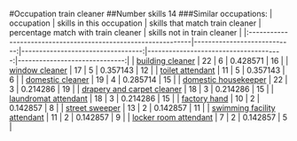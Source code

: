 #Occupation train cleaner
##Number skills 14
###Similar occupations:
| occupation                                                    |   skills in this occupation |   skills that match train cleaner |   percentage match with train cleaner |   skills not in train cleaner |
|:--------------------------------------------------------------|----------------------------:|----------------------------------:|--------------------------------------:|------------------------------:|
| [building cleaner](building_cleaner.md)                       |                          22 |                                 6 |                              0.428571 |                            16 |
| [window cleaner](window_cleaner.md)                           |                          17 |                                 5 |                              0.357143 |                            12 |
| [toilet attendant](toilet_attendant.md)                       |                          11 |                                 5 |                              0.357143 |                             6 |
| [domestic cleaner](domestic_cleaner.md)                       |                          19 |                                 4 |                              0.285714 |                            15 |
| [domestic housekeeper](domestic_housekeeper.md)               |                          22 |                                 3 |                              0.214286 |                            19 |
| [drapery and carpet cleaner](drapery_and_carpet_cleaner.md)   |                          18 |                                 3 |                              0.214286 |                            15 |
| [laundromat attendant](laundromat_attendant.md)               |                          18 |                                 3 |                              0.214286 |                            15 |
| [factory hand](factory_hand.md)                               |                          10 |                                 2 |                              0.142857 |                             8 |
| [street sweeper](street_sweeper.md)                           |                          13 |                                 2 |                              0.142857 |                            11 |
| [swimming facility attendant](swimming_facility_attendant.md) |                          11 |                                 2 |                              0.142857 |                             9 |
| [locker room attendant](locker_room_attendant.md)             |                           7 |                                 2 |                              0.142857 |                             5 |
